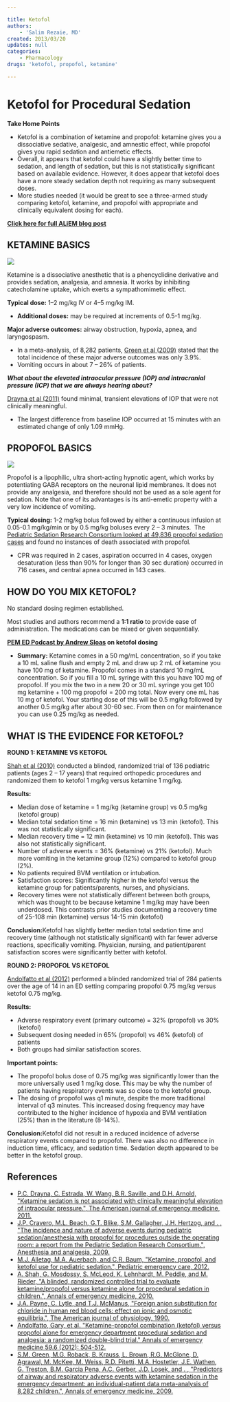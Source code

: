 ```yaml
---

title: Ketofol
authors:
    - 'Salim Rezaie, MD'
created: 2013/03/20
updates: null
categories:
    - Pharmacology
drugs: 'ketofol, propofol, ketamine'

---
```




# Ketofol for Procedural Sedation

**Take Home Points**

-   <span class="drug">Ketofol</span> is a combination of <span class="drug">ketamine</span> and <span class="drug">propofol</span>: <span class="drug">ketamine</span> gives you a dissociative sedative, analgesic, and amnestic effect, while <span class="drug">propofol</span> gives you rapid sedation and antiemetic effects. 
-   Overall, it appears that <span class="drug">ketofol</span> could have a slightly better time to sedation, and length of sedation, but this is not statistically significant based on available evidence. However, it does appear that <span class="drug">ketofol</span> does have a more steady sedation depth not requiring as many subsequent doses.  
-   More studies needed (it would be great to see a three-armed study comparing <span class="drug">ketofol</span>, <span class="drug">ketamine</span>, and <span class="drug">propofol</span> with appropriate and clinically equivalent dosing for each). 

**[Click here for full ALiEM blog post](http://academiclifeinem.com/ketofol-is-this-the-game-changer-of-procedural-sedation-analgesia/)**

## KETAMINE BASICS

![](https://d2p53dh3qxfm0x.cloudfront.net/uploads/img/1jy/2/5/b646845a-82b5-58eb-b4a2-8ac3f55271f7/640.png)

<span class="drug">Ketamine</span> is a dissociative anesthetic that is a phencyclidine derivative and provides sedation, analgesia, and amnesia. It works by inhibiting catecholamine uptake, which exerts a sympathomimetic effect.

**Typical dose:** 1–2 mg/kg IV or 4–5 mg/kg IM.
-   **Additional doses:** may be required at increments of 0.5-1 mg/kg. 

**Major adverse outcomes:** airway obstruction, hypoxia, apnea, and laryngospasm. 
-   In a meta-analysis, of 8,282 patients, [Green et al (2009)](http://www.ncbi.nlm.nih.gov/pubmed/19201064) stated that the total incidence of these major adverse outcomes was only 3.9%. 
-   Vomiting occurs in about 7 – 26% of patients.

***What about the elevated intraocular pressure (IOP) and intracranial pressure (ICP) that we are always hearing about?***

[Drayna et al (2011)](http://www.ncbi.nlm.nih.gov/pubmed/22169582) found minimal, transient elevations of IOP that were not clinically meaningful. 
-   The largest difference from baseline IOP occurred at 15 minutes with an estimated change of only 1.09 mmHg.

## PROPOFOL BASICS

![](https://d2p53dh3qxfm0x.cloudfront.net/uploads/img/1jy/2/5/23be4f75-bdb1-5c43-91db-0339460f32d4/640.png)

<span class="drug">Propofol</span> is a lipophilic, ultra short-acting hypnotic agent, which works by potentiating GABA receptors on the neuronal lipid membranes. It does not provide any analgesia, and therefore should not be used as a sole agent for sedation. Note that one of its advantages is its anti-emetic property with a very low incidence of vomiting.

**Typical dosing:** 1-2 mg/kg bolus followed by either a continuous infusion at 0.05-0.1 mg/kg/min or by 0.5 mg/kg boluses every 2 – 3 minutes. 
The [Pediatric Sedation Research Consortium looked at 49,836 propofol sedation cases](http://www.ncbi.nlm.nih.gov/pubmed/19201064) and found no instances of death associated with propofol. 
-   CPR was required in 2 cases, aspiration occurred in 4 cases, oxygen desaturation (less than 90% for longer than 30 sec duration) occurred in 716 cases, and central apnea occurred in 143 cases. 

## HOW DO YOU MIX KETOFOL?

No standard dosing regimen established.

Most studies and authors recommend a **1:1 ratio** to provide ease of administration. The medications can be mixed or given sequentially. 

**[PEM ED Podcast by Andrew Sloas](http://www.pemed.org/blog/2012/6/1/sedation-and-ketofol.html) on ketofol dosing**

-   **Summary:** <span class="drug">Ketamine</span> comes in a 50 mg/mL concentration, so if you take a 10 mL saline flush and empty 2 mL and draw up 2 mL of <span class="drug">ketamine</span> you have 100 mg of <span class="drug">ketamine</span>. <span class="drug">Propofol</span> comes in a standard 10 mg/mL concentration. So if you fill a 10 mL syringe with this you have 100 mg of propofol. If you mix the two in a new 20 or 30 mL syringe you get 100 mg <span class="drug">ketamine</span> + 100 mg <span class="drug">propofol</span> = 200 mg total. Now every one mL has 10 mg of <span class="drug">ketofol</span>. Your starting dose of this will be 0.5 mg/kg followed by another 0.5 mg/kg after about 30-60 sec. From then on for maintenance you can use 0.25 mg/kg as needed.

## WHAT IS THE EVIDENCE FOR KETOFOL?

**ROUND 1: KETAMINE VS KETOFOL**

[Shah et al (2010)](http://www.ncbi.nlm.nih.gov/pubmed/20947210) conducted a blinded, randomized trial of 136 pediatric patients (ages 2 – 17 years) that required orthopedic procedures and randomized them to <span class="drug">ketofol</span> 1 mg/kg versus <span class="drug">ketamine</span> 1 mg/kg.

**Results:**

-   Median dose of <span class="drug">ketamine</span> = 1 mg/kg (ketamine group) vs 0.5 mg/kg (<span class="drug">ketofol</span> group) 
-   Median total sedation time = 16 min (<span class="drug">ketamine</span>) vs 13 min (<span class="drug">ketofol</span>). This was not statistically significant. 
-   Median recovery time = 12 min (<span class="drug">ketamine</span>) vs 10 min (<span class="drug">ketofol</span>). This was also not statistically significant. 
-   Number of adverse events = 36% (<span class="drug">ketamine</span>) vs 21% (<span class="drug">ketofol</span>). Much more vomiting in the <span class="drug">ketamine</span> group (12%) compared to <span class="drug">ketofol</span> group (2%). 
-   No patients required BVM ventilation or intubation. 
-   Satisfaction scores: Significantly higher in the <span class="drug">ketofol</span> versus the ketamine group for patients/parents, nurses, and physicians. 
-   Recovery times were not statistically different between both groups, which was thought to be because ketamine 1 mg/kg may have been underdosed. This contrasts prior studies documenting a recovery time of 25-108 min (ketamine) versus 14-15 min (<span class="drug">ketofol</span>)

**Conclusion:**<span class="drug">Ketofol</span> has slightly better median total sedation time and recovery time (although not statistically significant) with far fewer adverse reactions, specifically vomiting. Physician, nursing, and patient/parent satisfaction scores were significantly better with <span class="drug">ketofol</span>.

**ROUND 2: PROPOFOL VS KETOFOL**

[Andolfatto et al (2012)](http://www.ncbi.nlm.nih.gov/pubmed/22401952) performed a blinded randomized trial of 284 patients over the age of 14 in an ED setting comparing <span class="drug">propofol</span> 0.75 mg/kg versus <span class="drug">ketofol</span> 0.75 mg/kg.

**Results:**

-   Adverse respiratory event (primary outcome) = 32% (<span class="drug">propofol</span>) vs 30% (<span class="drug">ketofol</span>) 
-   Subsequent dosing needed in 65% (<span class="drug">propofol</span>) vs 46% (<span class="drug">ketofol</span>) of patients 
-   Both groups had similar satisfaction scores. 

**Important points:**

-   The <span class="drug">propofol</span> bolus dose of 0.75 mg/kg was significantly lower than the more universally used 1 mg/kg dose. This may be why the number of patients having respiratory events was so close to the <span class="drug">ketofol</span> group. 
-   The dosing of <span class="drug">propofol</span> was q1 minute, despite the more traditional interval of q3 minutes. This increased dosing frequency may have contributed to the higher incidence of hypoxia and BVM ventilation (25%) than in the literature (8-14%). 

**Conclusion:**<span class="drug">Ketofol</span> did not result in a reduced incidence of adverse respiratory events compared to <span class="drug">propofol</span>. There was also no difference in induction time, efficacy, and sedation time. Sedation depth appeared to be better in the <span class="drug">ketofol</span> group.

## References

-   [P.C. Drayna, C. Estrada, W. Wang, B.R. Saville, and D.H. Arnold, "Ketamine sedation is not associated with clinically meaningful elevation of intraocular pressure.", The American journal of emergency medicine, 2011.](http://www.ncbi.nlm.nih.gov/pubmed/22169582)
-   [J.P. Cravero, M.L. Beach, G.T. Blike, S.M. Gallagher, J.H. Hertzog, and . , "The incidence and nature of adverse events during pediatric sedation/anesthesia with propofol for procedures outside the operating room: a report from the Pediatric Sedation Research Consortium.", Anesthesia and analgesia, 2009.](http://www.ncbi.nlm.nih.gov/pubmed/19224786)
-   [M.J. Alletag, M.A. Auerbach, and C.R. Baum, "Ketamine, propofol, and ketofol use for pediatric sedation.", Pediatric emergency care, 2012.](http://www.ncbi.nlm.nih.gov/pubmed/23222112)
-   [A. Shah, G. Mosdossy, S. McLeod, K. Lehnhardt, M. Peddle, and M. Rieder, "A blinded, randomized controlled trial to evaluate ketamine/propofol versus ketamine alone for procedural sedation in children.", Annals of emergency medicine, 2010.](http://www.ncbi.nlm.nih.gov/pubmed/20947210)
-   [J.A. Payne, C. Lytle, and T.J. McManus, "Foreign anion substitution for chloride in human red blood cells: effect on ionic and osmotic equilibria.", The American journal of physiology, 1990.](http://www.ncbi.nlm.nih.gov/pubmed/2240195)
-   [Andolfatto, Gary, et al. "Ketamine-propofol combination (ketofol) versus propofol alone for emergency department procedural sedation and analgesia: a randomized double-blind trial." Annals of emergency medicine 59.6 (2012): 504-512.](http://www.ncbi.nlm.nih.gov/pubmed/22401952)
-   [S.M. Green, M.G. Roback, B. Krauss, L. Brown, R.G. McGlone, D. Agrawal, M. McKee, M. Weiss, R.D. Pitetti, M.A. Hostetler, J.E. Wathen, G. Treston, B.M. Garcia Pena, A.C. Gerber, J.D. Losek, and . , "Predictors of airway and respiratory adverse events with ketamine sedation in the emergency department: an individual-patient data meta-analysis of 8,282 children.", Annals of emergency medicine, 2009.](http://www.ncbi.nlm.nih.gov/pubmed/19201064)
